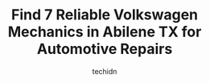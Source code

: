 ---
layout: ampstory
image: https://images.unsplash.com/photo-1523676060187-f55189a71f5e?ixlib=rb-4.0.3&ixid=MnwxMjA3fDB8MHxwaG90by1wYWdlfHx8fGVufDB8fHx8&auto=format&fit=crop&w=640&h=853&q=80
author: techidn
featured: false
description: Trust your vehicles maintenance and repairs to the 7 best Volkswagen Mechanic in Abilene TX, USA. With their extensive experience, cutting-edge technology, and commitment to customer satisf
title: Find 7 Reliable Volkswagen Mechanics in Abilene TX for Automotive Repairs
cover:
   title: Find 7 Reliable Volkswagen Mechanics in Abilene TX for Automotive Repairs
   subtitle: Rickpate
   background: https://images.unsplash.com/photo-1523676060187-f55189a71f5e?ixlib=rb-4.0.3&ixid=MnwxMjA3fDB8MHxwaG90by1wYWdlfHx8fGVufDB8fHx8&auto=format&fit=crop&w=640&h=853&q=80

pages: 
 - layout: thirds
   top: <h1>#1 Volkswagen of Abilene</h1>
   bottom: "<p>This place is pretty good, but the problem is that there are no new cars. I realize its a tough time, but I cannot give a 5-star review when there are zero new cars of</p>"
   background: https://www.knot35.com/toplist/wp-content/uploads/2023/06/best-volkswagen-mechanic-1-in-abilene-tx-1685833206.jpeg
   backgroundblur: true
 - layout: thirds
   top: <h1>#2 Pittmans Garage</h1>
   bottom: "<p>1442 Poplar St, Abilene, TX 79602, United States</p>"
   background: https://www.knot35.com/toplist/wp-content/uploads/2023/06/best-volkswagen-mechanic-2-in-abilene-tx-1685833206.jpeg
   cta:
      link: https://www.knot35.com/toplist/find-7-reliable-volkswagen-mechanics-in-abilene-tx-for-automotive-repairs/
      text: Find 7 Reliable Volkswagen Mechanics in Abilene TX for Automotive Repairs
 - layout: thirds
   top: <h1>#3 Royce Brooks Garage</h1>
   bottom: "<p>809 Oak St, Abilene, TX 79602, United States</p>"
   background: https://www.knot35.com/toplist/wp-content/uploads/2023/06/best-volkswagen-mechanic-3-in-abilene-tx-1685833206.jpeg
   cta:
      link: https://www.knot35.com/toplist/find-7-reliable-volkswagen-mechanics-in-abilene-tx-for-automotive-repairs/
      text: Find 7 Reliable Volkswagen Mechanics in Abilene TX for Automotive Repairs
 - layout: thirds
   top: <h1>#4 The CAR Guys</h1>
   bottom: "<p>2301 S Willis St, Abilene, TX 79605, United States</p>"
   background: https://images.unsplash.com/photo-1496096265110-f83ad7f96608?ixlib=rb-4.0.3&ixid=MnwxMjA3fDB8MHxwaG90by1wYWdlfHx8fGVufDB8fHx8&auto=format&fit=crop&w=640&h=853&q=80
   cta:
      link: https://www.knot35.com/toplist/find-7-reliable-volkswagen-mechanics-in-abilene-tx-for-automotive-repairs/
      text: Find 7 Reliable Volkswagen Mechanics in Abilene TX for Automotive Repairs
 - layout: thirds
   top: <h1>#5 Outlaw Automotive</h1>
   bottom: "<p>5201 N 1st St, Abilene, TX 79603, United States</p>"
   background: https://images.unsplash.com/photo-1618005182384-a83a8bd57fbe?ixlib=rb-4.0.3&ixid=MnwxMjA3fDB8MHxwaG90by1wYWdlfHx8fGVufDB8fHx8&auto=format&fit=crop&w=640&h=853&q=80
   cta:
      link: https://www.knot35.com/toplist/find-7-reliable-volkswagen-mechanics-in-abilene-tx-for-automotive-repairs/
      text: Find 7 Reliable Volkswagen Mechanics in Abilene TX for Automotive Repairs
 - layout: thirds
   top: <h1>#6 KB Automotive</h1>
   bottom: "<p>1451 N Treadaway Blvd, Abilene, TX 79601, United States</p>"
   background: https://images.unsplash.com/photo-1615749413727-825b59a857b5?ixlib=rb-4.0.3&ixid=MnwxMjA3fDB8MHxwaG90by1wYWdlfHx8fGVufDB8fHx8&auto=format&fit=crop&w=640&h=853&q=80
   cta:
      link: https://www.knot35.com/toplist/find-7-reliable-volkswagen-mechanics-in-abilene-tx-for-automotive-repairs/
      text: Find 7 Reliable Volkswagen Mechanics in Abilene TX for Automotive Repairs
 - layout: thirds
   top: <h1>#7 My Mechanic of Abilene</h1>
   bottom: "<p>3945 S 1st St, Abilene, TX 79605, United States</p>"
   background: https://images.unsplash.com/photo-1518640467707-6811f4a6ab73?ixlib=rb-4.0.3&ixid=MnwxMjA3fDB8MHxwaG90by1wYWdlfHx8fGVufDB8fHx8&auto=format&fit=crop&w=640&h=853&q=80
   cta:
      link: https://www.knot35.com/toplist/find-7-reliable-volkswagen-mechanics-in-abilene-tx-for-automotive-repairs/
      text: Find 7 Reliable Volkswagen Mechanics in Abilene TX for Automotive Repairs
 - layout: thirds
   middle: Continue reading...
   background: https://images.unsplash.com/photo-1608411404720-c8f0417bcdba?ixlib=rb-4.0.3&ixid=MnwxMjA3fDB8MHxwaG90by1wYWdlfHx8fGVufDB8fHx8&auto=format&fit=crop&w=640&h=853&q=80
   cta:
      link: https://www.knot35.com/toplist/find-7-reliable-volkswagen-mechanics-in-abilene-tx-for-automotive-repairs/
      text: Find 7 Reliable Volkswagen Mechanics in Abilene TX for Automotive Repairs
      
---